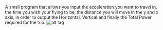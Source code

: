 A small program that allows you input the acceleration you want to travel in, the time you wish your flying to be, the distance you will move in the y and x axis, in order to output the Horizontal, Vertical and finally the Total Power required for the trip.
![alt tag](http://i.imgur.com/YoNw8AO.png)
